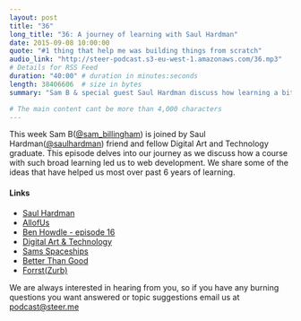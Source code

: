 ```yaml
---
layout: post
title: "36"
long_title: "36: A journey of learning with Saul Hardman"
date: 2015-09-08 10:00:00
quote: "#1 thing that help me was building things from scratch"
audio_link: "http://steer-podcast.s3-eu-west-1.amazonaws.com/36.mp3"
# Details for RSS Feed
duration: "40:00" # duration in minutes:seconds
length: 38406606  # size in bytes
summary: "Sam B & special guest Saul Hardman discuss how learning a bit of everything led them both to web Development. "

# The main content cant be more than 4,000 characters
---
```

This week Sam B([@sam_billingham](https://twitter.com/sam_billingham)) is joined by Saul Hardman([@saulhardman](https://twitter.com/saulhardman)) friend and fellow Digital Art and Technology graduate. This episode delves into our journey as we discuss how a course with such broad learning led us to web development. We share some of the ideas that have helped us most over past 6 years of learning.


#### Links
- [Saul Hardman](http://saulhardman.com)
- [AllofUs](http://allofus.com/)
- [Ben Howdle - episode 16](http://podcast.steer.me/16/)
- [Digital Art & Technology](http://digitalartandtechnology.co.uk/)
- [Sams Spaceships](https://vimeo.com/18889266)
- [Better Than Good](http://betterthangood.co)
- [Forrst(Zurb)](http://zurb.com/article/1146/zurb-acquires-forrst)

We are always interested in hearing from you, so if you have any burning questions you want answered or topic suggestions email us at [podcast@steer.me](mailto:podcast@steer.me)
